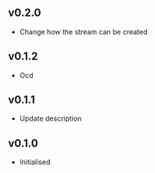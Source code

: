 ## v0.2.0

 * Change how the stream can be created
 
## v0.1.2

 * Ocd

## v0.1.1

 * Update description

## v0.1.0

 * Initialised
